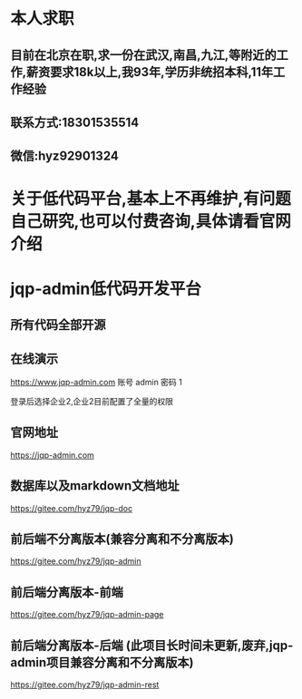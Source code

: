 # 本人求职
## 目前在北京在职,求一份在武汉,南昌,九江,等附近的工作,薪资要求18k以上,我93年,学历非统招本科,11年工作经验
## 联系方式:18301535514
## 微信:hyz92901324

# 关于低代码平台,基本上不再维护,有问题自己研究,也可以付费咨询,具体请看官网介绍

# jqp-admin低代码开发平台

## 所有代码全部开源

## 在线演示

https://www.jqp-admin.com
账号 admin
密码 1

登录后选择企业2,企业2目前配置了全量的权限

## 官网地址

https://jqp-admin.com

## 数据库以及markdown文档地址

https://gitee.com/hyz79/jqp-doc

## 前后端不分离版本(兼容分离和不分离版本)

https://gitee.com/hyz79/jqp-admin

## 前后端分离版本-前端

https://gitee.com/hyz79/jqp-admin-page

## 前后端分离版本-后端 (此项目长时间未更新,废弃,jqp-admin项目兼容分离和不分离版本)

https://gitee.com/hyz79/jqp-admin-rest
